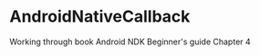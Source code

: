 AndroidNativeCallback
=====================

Working through book Android NDK Beginner's guide Chapter 4
